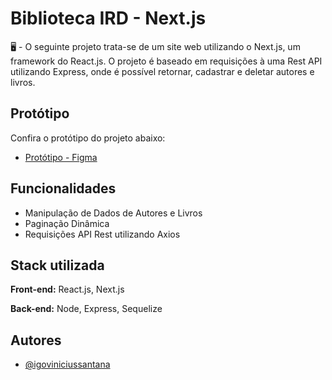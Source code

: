 
# Biblioteca IRD - Next.js

🖥️ - O seguinte projeto trata-se de um site web utilizando o Next.js, um framework do React.js. O projeto é baseado em requisições à uma Rest API utilizando Express, onde é possível retornar, cadastrar e deletar autores e livros.


## Protótipo
  
Confira o protótipo do projeto abaixo:

- [Protótipo - Figma](https://www.figma.com/community/file/1141516835046778381)


## Funcionalidades

- Manipulação de Dados de Autores e Livros
- Paginação Dinâmica
- Requisições API Rest utilizando Axios


## Stack utilizada

**Front-end:** React.js, Next.js

**Back-end:** Node, Express, Sequelize


## Autores

- [@igoviniciussantana](https://github.com/igorviniciussantana)


